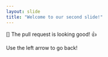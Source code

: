 ```yaml
---
layout: slide
title: "Welcome to our second slide!"
---
```

[] The pull request is looking good! 👍

Use the left arrow to go back!
